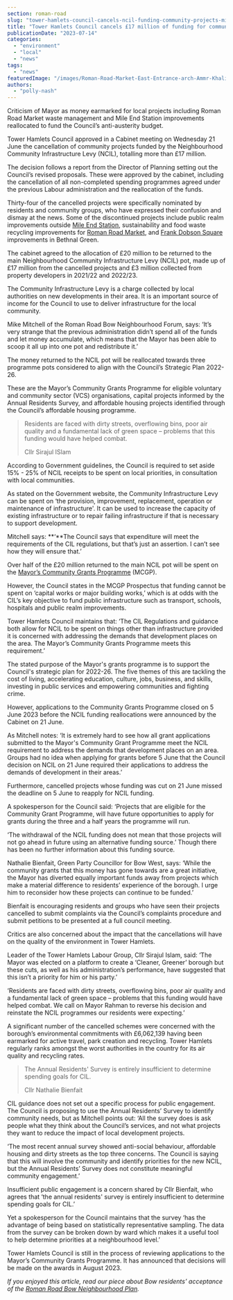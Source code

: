 ```yaml
---
section: roman-road
slug: "tower-hamlets-council-cancels-ncil-funding-community-projects-mile-end-station-market"
title: "Tower Hamlets Council cancels £17 million of funding for community projects"
publicationDate: "2023-07-14"
categories: 
  - "environment"
  - "local"
  - "news"
tags: 
  - "news"
featuredImage: "/images/Roman-Road-Market-East-Entrance-arch-Ammr-Khalifa.jpg"
authors: 
  - "polly-nash"
---
```


Criticism of Mayor as money earmarked for local projects including Roman Road Market waste management and Mile End Station improvements reallocated to fund the Council’s anti-austerity budget.

Tower Hamlets Council approved in a Cabinet meeting on Wednesday 21 June the cancellation of community projects funded by the Neighbourhood Community Infrastructure Levy (NCIL), totalling more than £17 million.

The decision follows a report from the Director of Planning setting out the Council’s revised proposals. These were approved by the cabinet, including the cancellation of all non-completed spending programmes agreed under the previous Labour administration and the reallocation of the funds.

Thirty-four of the cancelled projects were specifically nominated by residents and community groups, who have expressed their confusion and dismay at the news. Some of the discontinued projects include public realm improvements outside [Mile End Station](https://romanroadlondon.com/mile-end-tube-luke-agbaimoni-photographs/), sustainability and food waste recycling improvements for [Roman Road Market](https://romanroadlondon.com/roman-road-market-history/), and [Frank Dobson Square](https://bethnalgreenlondon.co.uk/tower-hamlets-council-cancels-frank-dobson-square-improvements/) improvements in Bethnal Green. 

The cabinet agreed to the allocation of £20 million to be returned to the main Neighbourhood Community Infrastructure Levy (NCIL) pot, made up of £17 million from the cancelled projects and £3 million collected from property developers in 2021/22 and 2022/23.

The Community Infrastructure Levy is a charge collected by local authorities on new developments in their area. It is an important source of income for the Council to use to deliver infrastructure for the local community.

Mike Mitchell of the Roman Road Bow Neighbourhood Forum, says: ‘It’s very strange that the previous administration didn’t spend all of the funds and let money accumulate, which means that the Mayor has been able to scoop it all up into one pot and redistribute it.’

The money returned to the NCIL pot will be reallocated towards three programme pots considered to align with the Council’s Strategic Plan 2022-26.

These are the Mayor’s Community Grants Programme for eligible voluntary and community sector (VCS) organisations, capital projects informed by the Annual Residents Survey, and affordable housing projects identified through the Council’s affordable housing programme. 

> Residents are faced with dirty streets, overflowing bins, poor air quality and a fundamental lack of green space – problems that this funding would have helped combat.
> 
> Cllr Sirajul ISlam

According to Government guidelines, the Council is required to set aside 15% - 25% of NCIL receipts to be spent on local priorities, in consultation with local communities.

As stated on the Government website, the Community Infrastructure Levy can be spent on ‘the provision, improvement, replacement, operation or maintenance of infrastructure'. It can be used to increase the capacity of existing infrastructure or to repair failing infrastructure if that is necessary to support development.

Mitchell says: **‘**The Council says that expenditure will meet the requirements of the CIL regulations, but that’s just an assertion. I can’t see how they will ensure that.’

Over half of the £20 million returned to the main NCIL pot will be spent on the [Mayor’s Community Grants Programme](https://www.towerhamlets.gov.uk/lgnl/community_and_living/community_grants/Mayor's-Community-Grants-Programme.aspx) (MCGP). 

However, the Council states in the MCGP Prospectus that funding cannot be spent on ‘capital works or major building works,’ which is at odds with the CIL’s key objective to fund public infrastructure such as transport, schools, hospitals and public realm improvements.

Tower Hamlets Council maintains that: ‘The CIL Regulations and guidance both allow for NCIL to be spent on things other than infrastructure provided it is concerned with addressing the demands that development places on the area. The Mayor’s Community Grants Programme meets this requirement.’

The stated purpose of the Mayor's grants programme is to support the Council's strategic plan for 2022-26. The five themes of this are tackling the cost of living, accelerating education, culture, jobs, business, and skills, investing in public services and empowering communities and fighting crime. 

However, applications to the Community Grants Programme closed on 5 June 2023 before the NCIL funding reallocations were announced by the Cabinet on 21 June.

As Mitchell notes: ‘It is extremely hard to see how all grant applications submitted to the Mayor's Community Grant Programme meet the NCIL requirement to address the demands that development places on an area. Groups had no idea when applying for grants before 5 June that the Council decision on NCIL on 21 June required their applications to address the demands of development in their areas.’

Furthermore, cancelled projects whose funding was cut on 21 June missed the deadline on 5 June to reapply for NCIL funding. 

A spokesperson for the Council said: ‘Projects that are eligible for the Community Grant Programme, will have future opportunities to apply for grants during the three and a half years the programme will run.

‘The withdrawal of the NCIL funding does not mean that those projects will not go ahead in future using an alternative funding source.’ Though there has been no further information about this funding source.

Nathalie Bienfait, Green Party Councillor for Bow West, says: ‘While the community grants that this money has gone towards are a great initiative, the Mayor has diverted equally important funds away from projects which make a material difference to residents’ experience of the borough. I urge him to reconsider how these projects can continue to be funded.’ 

Bienfait is encouraging residents and groups who have seen their projects cancelled to submit complaints via the Council’s complaints procedure and submit petitions to be presented at a full council meeting.

Critics are also concerned about the impact that the cancellations will have on the quality of the environment in Tower Hamlets.

Leader of the Tower Hamlets Labour Group, Cllr Sirajul Islam, said: ‘The Mayor was elected on a platform to create a ‘Cleaner, Greener’ borough but these cuts, as well as his administration’s performance, have suggested that this isn’t a priority for him or his party.’

‘Residents are faced with dirty streets, overflowing bins, poor air quality and a fundamental lack of green space – problems that this funding would have helped combat. We call on Mayor Rahman to reverse his decision and reinstate the NCIL programmes our residents were expecting.’

A significant number of the cancelled schemes were concerned with the borough’s environmental commitments with £6,062,139 having been earmarked for active travel, park creation and recycling. Tower Hamlets regularly ranks amongst the worst authorities in the country for its air quality and recycling rates.

> The Annual Residents' Survey is entirely insufficient to determine spending goals for CIL.
> 
> Cllr Nathalie Bienfait 

CIL guidance does not set out a specific process for public engagement. The Council is proposing to use the Annual Residents’ Survey to identify community needs, but as Mitchell points out: ‘All the survey does is ask people what they think about the Council’s services, and not what projects they want to reduce the impact of local development projects. 

‘The most recent annual survey showed anti-social behaviour, affordable housing and dirty streets as the top three concerns. The Council is saying that this will involve the community and identify priorities for the new NCIL, but the Annual Residents’ Survey does not constitute meaningful community engagement.’ 

Insufficient public engagement is a concern shared by Cllr Bienfait, who agrees that ‘the annual residents' survey is entirely insufficient to determine spending goals for CIL.’

Yet a spokesperson for the Council maintains that the survey ‘has the advantage of being based on statistically representative sampling. The data from the survey can be broken down by ward which makes it a useful tool to help determine priorities at a neighbourhood level.’ 

Tower Hamlets Council is still in the process of reviewing applications to the Mayor’s Community Grants Programme. It has announced that decisions will be made on the awards in August 2023. 

_If you enjoyed this article, read our piece about Bow residents’ acceptance of the_ [_Roman Road Bow Neighbourhood Plan_](https://romanroadlondon.com/bow-neighbourhood-plan-referendum-passed/)_._  


